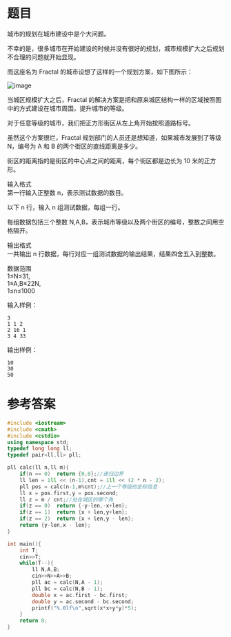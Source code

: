 # 题目
城市的规划在城市建设中是个大问题。

不幸的是，很多城市在开始建设的时候并没有很好的规划，城市规模扩大之后规划不合理的问题就开始显现。

而这座名为 Fractal 的城市设想了这样的一个规划方案，如下图所示：

![image](https://user-images.githubusercontent.com/59190045/124758352-0eea7400-df61-11eb-9dee-50ec85d3d376.png)

当城区规模扩大之后，Fractal 的解决方案是把和原来城区结构一样的区域按照图中的方式建设在城市周围，提升城市的等级。

对于任意等级的城市，我们把正方形街区从左上角开始按照道路标号。

虽然这个方案很烂，Fractal 规划部门的人员还是想知道，如果城市发展到了等级 N，编号为 A 和 B 的两个街区的直线距离是多少。

街区的距离指的是街区的中心点之间的距离，每个街区都是边长为 10 米的正方形。

输入格式<br>
第一行输入正整数 n，表示测试数据的数目。

以下 n 行，输入 n 组测试数据，每组一行。

每组数据包括三个整数 N,A,B，表示城市等级以及两个街区的编号，整数之间用空格隔开。

输出格式<br>
一共输出 n 行数据，每行对应一组测试数据的输出结果，结果四舍五入到整数。

数据范围<br>
1≤N≤31,<br>
1≤A,B≤22N,<br>
1≤n≤1000

输入样例：
```
3 
1 1 2 
2 16 1 
3 4 33 
```
输出样例：
```
10 
30 
50 
```
# 参考答案
```c++
#include <iostream>
#include <cmath>
#include <cstdio>
using namespace std;
typedef long long ll;
typedef pair<ll,ll> pll;

pll calc(ll n,ll m){
    if(n == 0)  return {0,0};//递归边界
    ll len = 1ll << (n-1),cnt = 1ll << (2 * n - 2);
    pll pos = calc(n-1,m%cnt);//上一个等级的坐标信息
    ll x = pos.first,y = pos.second;
    ll z = m / cnt;//处在城区的哪个角
    if(z == 0)  return {-y-len,-x+len};
    if(z == 1)  return {x + len,y+len};
    if(z == 2)  return {x + len,y - len};
    return {y-len,x - len};
}

int main(){
    int T;
    cin>>T;
    while(T--){
        ll N,A,B;
        cin>>N>>A>>B;
        pll ac = calc(N,A - 1);
        pll bc = calc(N,B - 1);
        double x = ac.first - bc.first;
        double y = ac.second - bc.second;
        printf("%.0lf\n",sqrt(x*x+y*y)*5);
    }
    return 0;
}
